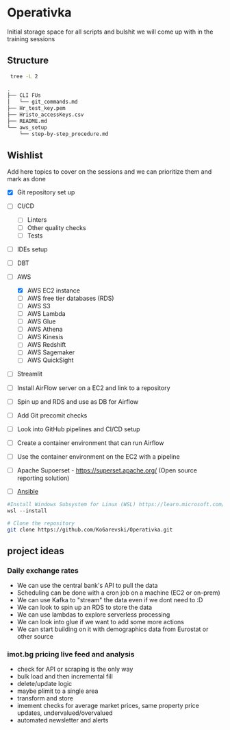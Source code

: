 # Operativka
Initial storage space for all scripts and bulshit we will come up with in the training sessions

## Structure
```bash
 tree -L 2
 
.
├── CLI FUs
│   └── git_commands.md
├── Hr_test_key.pem
├── Hristo_accessKeys.csv
├── README.md
└── aws_setup
    └── step-by-step_procedure.md
```

## Wishlist
Add here topics to cover on the sessions and we can prioritize them and mark as done

- [x] Git repository set up
- [ ] CI/CD
  - [ ] Linters
  - [ ] Other quality checks
  - [ ] Tests
- [ ] IDEs setup
- [ ] DBT
- [ ] AWS
  - [x] AWS EC2 instance
  - [ ] AWS free tier databases (RDS)
  - [ ] AWS S3
  - [ ] AWS Lambda
  - [ ] AWS Glue
  - [ ] AWS Athena
  - [ ] AWS Kinesis
  - [ ] AWS Redshift
  - [ ] AWS Sagemaker
  - [ ] AWS QuickSight
- [ ] Streamlit
- [ ] Install AirFlow server on a EC2 and link to a repository
- [ ] Spin up and RDS and use as DB for Airflow
- [ ] Add Git precomit checks
- [ ] Look into GitHub pipelines and CI/CD setup
- [ ] Create a container environment that can run Airflow
- [ ] Use the container environment on the EC2 with a pipeline
- [ ] Apache Supoerset - https://superset.apache.org/ (Open source reporting solution)
- [ ] [Ansible](https://www.ansible.com/)


```PowerShell
#Install Windows Subsystem for Linux (WSL) https://learn.microsoft.com/en-us/windows/wsl/install
wsl --install
```

```bash
# Clone the repository
git clone https://github.com/Ko6arevski/Operativka.git
```

## project ideas

### Daily exchange rates 
- We can use the central bank's API to pull the data
- Scheduling can be done with a cron job on a machine (EC2 or on-prem)
- We can use Kafka to "stream" the data even if we dont need to :D
- We can look to spin up an RDS to store the data
- We can use lambdas to explore serverless processing
- We can look into glue if we want to add some more actions
- We can start building on it with demographics data from Eurostat or other source

### imot.bg pricing live feed and analysis
- check for API or scraping is the only way
- bulk load and then incremental fill
- delete/update logic
- maybe plimit to a single area
- transform and store
- imement checks for average market prices, same property price updates, undervalued/overvalued
- automated newsletter and alerts
